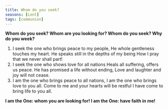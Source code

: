 ```yaml
---
title: Whom do you seek?
seasons: [Lent]
tags: [communion]
---
```


**Whom do you seek? Whom are you looking for?
Whom do you seek? Why do you week?**

1. I seek the one who brings peace to my people,
   He whole gentleness touches my heart.
   He speaks still in the depths of my being
   How I pray that we never shall part!
1. I seek the one who shows love for all nations
   Heals all suffering, offers us peace.
   He has promised a life without ending,
   Love and laughter and joy will not cease.
1. I am the one who brings peace to all nations,
   I am the one who brings love to you all.
   Come to me and your hearts will be restful
   I have come to bring life to you all.

**I am the One: whom you are looking for!
I am the One: have faith in me!**
